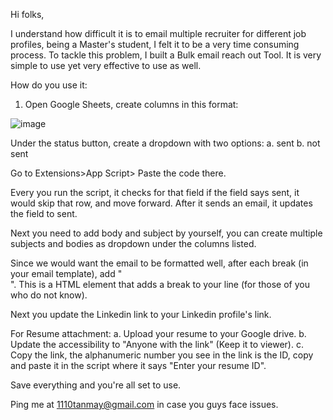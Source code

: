 Hi folks,

I understand how difficult it is to email multiple recruiter for different job profiles, being a Master's student, I felt it to be a very time consuming process.
To tackle this problem, I built a Bulk email reach out Tool. It is very simple to use yet very effective to use as well. 

How do you use it:

1. Open Google Sheets, create columns in this format:

![image](https://github.com/user-attachments/assets/a2862491-084f-4834-896a-1e94e88dac4b)

Under the status button, create a dropdown with two options: 
a. sent
b. not sent 

Go to Extensions>App Script> Paste the code there.

Every you run the script, it checks for that field if the field says sent, it would skip that row, and move forward. After it sends an email, it updates the field to sent. 

Next you need to add body and subject by yourself, you can create multiple subjects and bodies as dropdown under the columns listed. 

Since we would want the email to be formatted well, after each break (in your email template), add "<br>". This is a HTML element that adds a break to your line (for those of you who do not know). 

Next you update the Linkedin link to your Linkedin profile's link. 

For Resume attachment:
a. Upload your resume to your Google drive. 
b. Update the accessibility to "Anyone with the link" (Keep it to viewer).
c. Copy the link, the alphanumeric number you see in the link is the ID, copy and paste it in the script where it says "Enter your resume ID". 

Save everything and you're all set to use.

Ping me at 1110tanmay@gmail.com in case you guys face issues.
